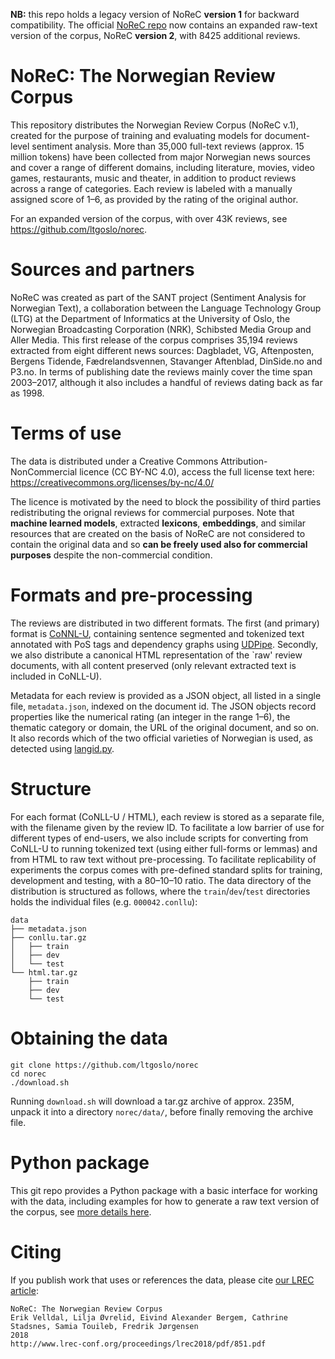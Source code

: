 **NB:** this repo holds a legacy version of NoReC **version 1** for backward compatibility. The official [NoReC repo](https://github.com/ltgoslo/norec) now contains an expanded raw-text version of the corpus, NoReC **version 2**, with 8425 additional reviews.

# NoReC: The Norwegian Review Corpus
This repository distributes the Norwegian Review Corpus (NoReC v.1), created for the purpose of training and evaluating models for document-level sentiment analysis. More than 35,000 full-text reviews (approx. 15 million tokens) have been collected from major Norwegian news sources and cover a range of different domains, including literature, movies, video games, restaurants, music and theater, in addition to product reviews across a range of categories. Each review is labeled with a manually assigned score of 1–6, as provided by the rating of the original author. 

For an expanded version of the corpus, with over 43K reviews, see https://github.com/ltgoslo/norec.

# Sources and partners
NoReC was created as part of the SANT project (Sentiment Analysis for Norwegian Text), a collaboration between the Language Technology Group (LTG) at the Department of Informatics at the University of Oslo, the Norwegian Broadcasting Corporation (NRK), Schibsted Media Group and Aller Media. This first release of the corpus comprises 35,194 reviews extracted from eight different news sources: Dagbladet, VG, Aftenposten, Bergens Tidende, Fædrelandsvennen, Stavanger Aftenblad, DinSide.no and P3.no. In terms of publishing date the reviews mainly cover the time span 2003–2017, although it also includes a handful of reviews dating back as far as 1998.

# Terms of use
The data is distributed under a Creative Commons Attribution-NonCommercial licence (CC BY-NC 4.0), access the full license text here: https://creativecommons.org/licenses/by-nc/4.0/

The licence is motivated by the need to block the possibility of third parties redistributing the orignal reviews for commercial purposes. Note that **machine learned models**, extracted **lexicons**, **embeddings**, and similar resources that are created on the basis of NoReC are not considered to contain the original data and so **can be freely used also for commercial purposes** despite the non-commercial condition. 

# Formats and pre-processing
The reviews are distributed in two different formats. The first (and primary) format is [CoNNL-U](http://universaldependencies.org/format.html), containing sentence segmented and tokenized text annotated with PoS tags and dependency graphs using [UDPipe](https://ufal.mff.cuni.cz/udpipe). Secondly, we also distribute a canonical HTML representation of the `raw' review documents, with all content preserved (only relevant extracted text is included in CoNLL-U). 

Metadata for each review is provided as a JSON object, all listed in a single file, `metadata.json`, indexed on the document id. The JSON objects record properties like the numerical rating (an integer in the range 1–6), the thematic category or domain, the URL of the original document, and so on. It also records which of the two official varieties of Norwegian is used, as detected using [langid.py](https://github.com/saffsd/langid.py).   

# Structure 
For each format (CoNLL-U / HTML), each review is stored as a separate file, with the filename given by the review ID. To facilitate a low barrier of use for different types of end-users, we also include scripts for converting from CoNLL-U to running tokenized text (using either full-forms or lemmas) and from HTML to raw text without pre-processing. To facilitate replicability of experiments the corpus comes with pre-defined standard splits for training, development and testing, with a 80–10–10 ratio. The data directory of the distribution is structured as follows, where the `train`/`dev`/`test` directories holds the individual files (e.g. `000042.conllu`):

```
data
├── metadata.json
├── conllu.tar.gz
│   ├── train
│   ├── dev
│   └── test
└── html.tar.gz
    ├── train
    ├── dev
    └── test
```
# Obtaining the data
```
git clone https://github.com/ltgoslo/norec
cd norec
./download.sh
```
Running `download.sh` will download a tar.gz archive of approx. 235M, unpack it into a directory `norec/data/`, before finally removing the archive file.

# Python package
This git repo provides a Python package with a basic interface for working with the data, including examples for how to generate a raw text version of the corpus, see [more details here](https://github.com/ltgoslo/norec/tree/master/src).

# Citing

If you publish work that uses or references the data, please cite [our LREC article](http://www.lrec-conf.org/proceedings/lrec2018/pdf/851.pdf): 

```
NoReC: The Norwegian Review Corpus
Erik Velldal, Lilja Øvrelid, Eivind Alexander Bergem, Cathrine Stadsnes, Samia Touileb, Fredrik Jørgensen
2018
http://www.lrec-conf.org/proceedings/lrec2018/pdf/851.pdf
```

